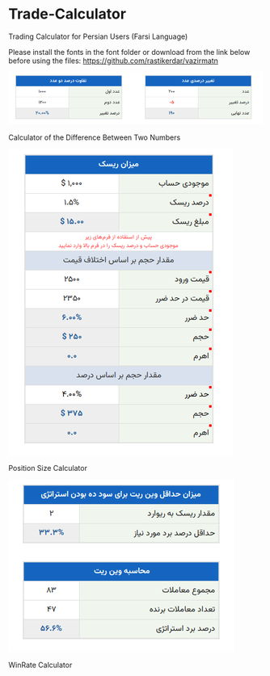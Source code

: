 # Trade-Calculator
Trading Calculator for Persian Users (Farsi Language)

Please install the fonts in the font folder or download from the link below before using the files:
https://github.com/rastikerdar/vazirmatn


![alt text](https://github.com/farshad991/Trade-Calculator/blob/main/src/assets/number_difference.png?raw=true)

Calculator of the Difference Between Two Numbers


![alt text](https://github.com/farshad991/Trade-Calculator/blob/main/src/assets/position_size.png?raw=true)

Position Size Calculator


![alt text](https://github.com/farshad991/Trade-Calculator/blob/main/src/assets/risk_to_eward.png?raw=true)

WinRate Calculator
